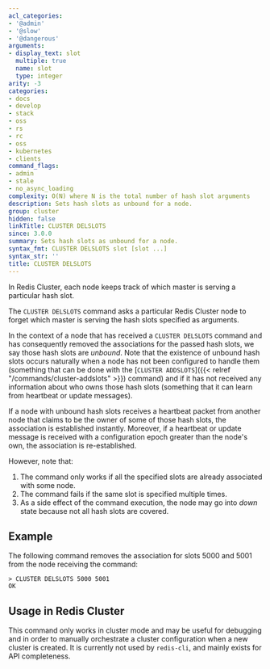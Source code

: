 ```yaml
---
acl_categories:
- '@admin'
- '@slow'
- '@dangerous'
arguments:
- display_text: slot
  multiple: true
  name: slot
  type: integer
arity: -3
categories:
- docs
- develop
- stack
- oss
- rs
- rc
- oss
- kubernetes
- clients
command_flags:
- admin
- stale
- no_async_loading
complexity: O(N) where N is the total number of hash slot arguments
description: Sets hash slots as unbound for a node.
group: cluster
hidden: false
linkTitle: CLUSTER DELSLOTS
since: 3.0.0
summary: Sets hash slots as unbound for a node.
syntax_fmt: CLUSTER DELSLOTS slot [slot ...]
syntax_str: ''
title: CLUSTER DELSLOTS
---
```

In Redis Cluster, each node keeps track of which master is serving
a particular hash slot.

The `CLUSTER DELSLOTS` command asks a particular Redis Cluster node to
forget which master is serving the hash slots specified as arguments.

In the context of a node that has received a `CLUSTER DELSLOTS` command and
has consequently removed the associations for the passed hash slots,
we say those hash slots are *unbound*. Note that the existence of
unbound hash slots occurs naturally when a node has not been
configured to handle them (something that can be done with the
[`CLUSTER ADDSLOTS`]({{< relref "/commands/cluster-addslots" >}}) command) and if it has not received any information about
who owns those hash slots (something that it can learn from heartbeat
or update messages).

If a node with unbound hash slots receives a heartbeat packet from
another node that claims to be the owner of some of those hash
slots, the association is established instantly. Moreover, if a
heartbeat or update message is received with a configuration epoch
greater than the node's own, the association is re-established.

However, note that:

1. The command only works if all the specified slots are already
associated with some node.
2. The command fails if the same slot is specified multiple times.
3. As a side effect of the command execution, the node may go into
*down* state because not all hash slots are covered.

## Example

The following command removes the association for slots 5000 and
5001 from the node receiving the command:

    > CLUSTER DELSLOTS 5000 5001
    OK

## Usage in Redis Cluster

This command only works in cluster mode and may be useful for
debugging and in order to manually orchestrate a cluster configuration
when a new cluster is created. It is currently not used by `redis-cli`,
and mainly exists for API completeness.
